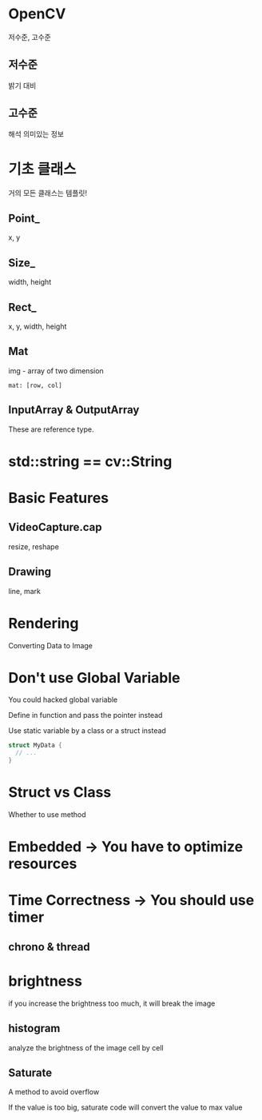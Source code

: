 # OpenCV

저수준, 고수준

## 저수준

밝기 대비

## 고수준

해석 의미있는 정보

# 기초 클래스

거의 모든 클래스는 템플릿!

## Point\_

x, y

## Size\_

width, height

## Rect\_

x, y, width, height

## Mat

img - array of two dimension

`mat: [row, col]`

## InputArray & OutputArray

These are reference type.

# std::string == cv::String

# Basic Features

## VideoCapture.cap

resize, reshape

## Drawing

line, mark

# Rendering

Converting Data to Image

# Don't use Global Variable

You could hacked global variable

Define in function and pass the pointer instead

Use static variable by a class or a struct instead

```cpp
struct MyData {
  // ...
}
```

# Struct vs Class

Whether to use method

# Embedded -> You have to optimize resources

# Time Correctness -> You should use timer

## chrono & thread

# brightness

if you increase the brightness too much, it will break the image

## histogram

analyze the brightness of the image cell by cell

## Saturate

A method to avoid overflow

If the value is too big, saturate code will convert the value to max value
